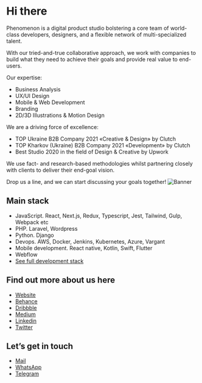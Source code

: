 # Hi there

Phenomenon is a digital product studio bolstering a core team of world-class developers, designers, and a flexible network of multi-specialized talent. 

With our tried-and-true collaborative approach, we work with companies to build what they need to achieve their goals and provide real value to end-users.
 
Our expertise:
- Business Analysis
- UX/UI Design
- Mobile & Web Development
- Branding
- 2D/3D Illustrations & Motion Design
 
We are a driving force of excellence:
- TOP Ukraine В2В Company 2021 «Сreative & Design» by Clutch
- TOP Kharkov (Ukraine) В2В Company 2021 «Development» by Clutch
- Best Studio 2020 in the field of Design & Creative by Upwork
 
We use fact- and research-based methodologies whilst partnering closely with clients to deliver their end-goal vision. 
 
Drop us a line, and we can start discussing your goals together!
![Banner](https://phenomenonstudio.com/wp-content/uploads/2022/07/Git.png)

## Main stack
- JavaScript. React, Next.js, Redux, Typescript, Jest, Tailwind, Gulp, Webpack etc
- PHP. Laravel, Wordpress
- Python. Django
- Devops. AWS, Docker, Jenkins, Kubernetes, Azure, Vargant
- Mobile development. React native, Kotlin, Swift, Flutter
- Webflow
- [See full development stack](https://www.canva.com/design/DAEwvqzKl9Y/7-YmIzCT-wMEafmyj9eFbQ/view)



## Find out more about us here

- [Website](https://phenomenonstudio.com/?utm_source=github&utm_medium=smm&utm_campaign=page)
- [Behance](https://www.behance.net/phenomenon-studio)
- [Dribbble](https://dribbble.com/phenomenonstudio/)
- [Medium](https://phenomenon-studio.medium.com/)
- [Linkedin](https://www.linkedin.com/company/phenomenonstudio/mycompany/)
- [Twitter](https://twitter.com/phenomenonstud1)

## Let’s get in touch

- [Mail](mailto:hello@phenomenon-studio.com?subject=[GitHub])
- [WhatsApp](https://api.whatsapp.com/send/?phone=380501625038)
- [Telegram](https://t.me/phenomenon_studio)
